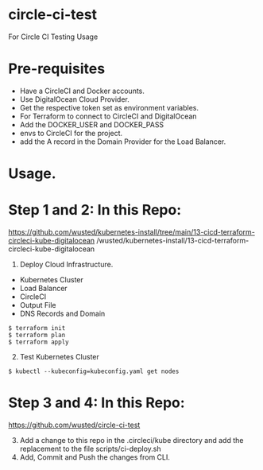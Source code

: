 # circle-ci-test
For Circle CI Testing Usage

# Pre-requisites
- Have a CircleCI and Docker accounts.
- Use DigitalOcean Cloud Provider.
- Get the respective token set as environment variables.
- For Terraform to connect to CircleCI and DigitalOcean
- Add the DOCKER_USER and DOCKER_PASS 
- envs to CircleCI for the project.
- add the A record in the Domain Provider for the Load Balancer.

# Usage.

# Step 1 and 2: In this Repo:

https://github.com/wusted/kubernetes-install/tree/main/13-cicd-terraform-circleci-kube-digitalocean
/wusted/kubernetes-install/13-cicd-terraform-circleci-kube-digitalocean

1. Deploy Cloud Infrastructure.
- Kubernetes Cluster
- Load Balancer
- CircleCI
- Output File
- DNS Records and Domain

```
$ terraform init
$ terraform plan
$ terraform apply
```

2. Test Kubernetes Cluster

```
$ kubectl --kubeconfig=kubeconfig.yaml get nodes
```

# Step 3 and 4: In this Repo:

https://github.com/wusted/circle-ci-test

3. Add a change to this repo in the .circleci/kube directory 
and add the replacement to the file scripts/ci-deploy.sh
4. Add, Commit and Push the changes from CLI.